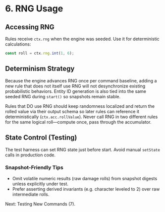 # 6. RNG Usage

## Accessing RNG
Rules receive `ctx.rng` when the engine was seeded. Use it for deterministic calculations:
```ts
const roll = ctx.rng.int(1, 6);
```

## Determinism Strategy
Because the engine advances RNG once per command baseline, adding a new rule that does not itself use RNG will not desynchronize existing probabilistic behaviors. Entity ID generation is also tied into the same seeded RNG during `start()` so snapshots remain stable.

Rules that DO use RNG should keep randomness localized and return the rolled value via their output schema so later rules can reference it deterministically (`ctx.acc.rollValue`). Never call RNG in two different rules for the same logical roll—compute once, pass through the accumulator.

## State Control (Testing)
The test harness can set RNG state just before start. Avoid manual `setState` calls in production code.

### Snapshot-Friendly Tips
- Omit volatile numeric results (raw damage rolls) from snapshot digests unless explicitly under test.
- Prefer asserting derived invariants (e.g. character leveled to 2) over raw intermediate rolls.

Next: Testing New Commands (7).
